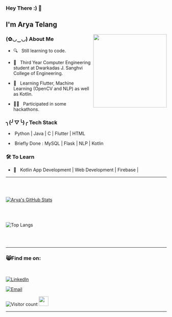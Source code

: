 ### Hey There :) 👋<h2> I'm Arya Telang</h2>

<img align='right' src="https://media.giphy.com/media/M9gbBd9nbDrOTu1Mqx/giphy.gif" width="230">

<h3> (✿◡‿◡) About Me </h3>



- 🔍 &nbsp; Still learning to code.

- 🥴 &nbsp; Third Year Computer Engineering student at Dwarkadas J. Sanghvi College of Engineering.

- 🦋 &nbsp; Learning Flutter, Machine Learning (OpenCV and NLP) as well as Kotlin.

- 🐻‍❄ &nbsp; Participated in some hackathons.



<h3>╮(╯▽╰)╭ Tech Stack</h3>



- &nbsp;Python | Java | C | Flutter | HTML 

- &nbsp;Briefly Done : MySQL | Flask | NLP | Kotlin  


<!--

- 🛢 &nbsp; MySQL | MongoDB

- 🔧 &nbsp; Git | Markdown | Selenium | Tidyverse

- 🖥 &nbsp; Illustrator| Photoshop | InDesign

-->



<h3>🛠 To Learn</h3>

- 🔧 &nbsp; Kotlin App Development | Web Development | Firebase | 

<hr>



<br/><br/>

[![Arya's GitHub Stats](https://streak-stats.demolab.com/?user=AryaTelang)](https://git.io/streak-stats)

<br/>

<br/>

<!--<img src="https://github.com/AryaTelang/AryaTelang/blob/main/gato-cat.gif" width="350" align='right'>-->

![Top Langs](https://github-readme-stats.vercel.app/api/top-langs/?username=AryaTelang&show_icons=true)

<br><br>



<hr>



<h3> 😸Find me on: </h3>

<br>



<p align="center">


<a href="https://www.linkedin.com/in/arya-telang-a4148222a"><img alt="LinkedIn" src="https://img.shields.io/badge/LinkedIn-Arya%20Telang-blue?style=flat-square&logo=linkedin"></a>

<a href="mailto:aryatel26@gmail.com"><img alt="Email" src="https://img.shields.io/badge/Email-aryatel26@gmail.com-blue?style=flat-square&logo=gmail"></a>

</p>





![Visitor count](https://visitor-badge.laobi.icu/badge?page_id=shivam0110.shivam0110)   <img src="https://media.giphy.com/media/dxn6fRlTIShoeBr69N/giphy.gif" width="30">





<hr>
